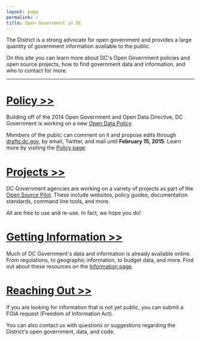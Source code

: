 ```yaml
---
layout: page
permalink: /
title: Open Government in DC
---
```


The District is a strong advocate for open government and provides a large quantity of government information available to the public. 

On this site you can learn more about DC's Open Government policies and open source projects, how to find government data and information, and who to contact for more.

***

# [Policy >>](./policy)

Building off of the 2014 Open Government and Open Data Directive, DC Government is working on a new [Open Data Policy](https://drafts.dc.gov/docs/draft-open-data-policy).

Members of the public can comment on it and propose edits through [drafts.dc.gov](https://drafts.dc.gov/docs/draft-open-data-policy), by email, Twitter, and mail until **February 15, 2015**. Learn more by visiting the [Policy page](./policy).

# [Projects >>](./projects)

DC Government agencies are working on a variety of projects as part of the [Open Source Pilot](). These include websites, policy guides, documentation standards, command line tools, and more.

All are free to use and re-use. In fact, we hope you do!

# [Getting Information >>](./information)

Much of DC Government's data and information is already available online. From regulations, to geographic information, to budget data, and more. Find out about these resources on the [Information page](./information).

# [Reaching Out >>](./contact)

If you are looking for information that is not yet public, you can submit a FOIA request (Freedom of Information Act).

You can also contact us with questions or suggestions regarding the District's open government, data, and code.
